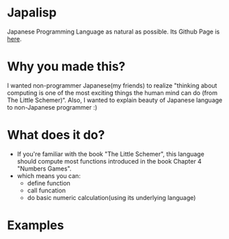 # Japalisp
Japanese Programming Language as natural as possible.
Its Github Page is [here](https://kenzan100.github.io/japalisp).

# Why you made this?
I wanted non-programmer Japanese(my friends) to realize "thinking about computing is one of the most exciting things the human mind can do (from The Little Schemer)“.
Also, I wanted to explain beauty of Japanese language to non-Japanese programmer :)

# What does it do?
* If you're familiar with the book "The Little Schemer", this language should compute most functions introduced in the book Chapter 4 "Numbers Games".
* which means you can:
  * define function
  * call funcation
  * do basic numeric calculation(using its underlying language)

# Examples
